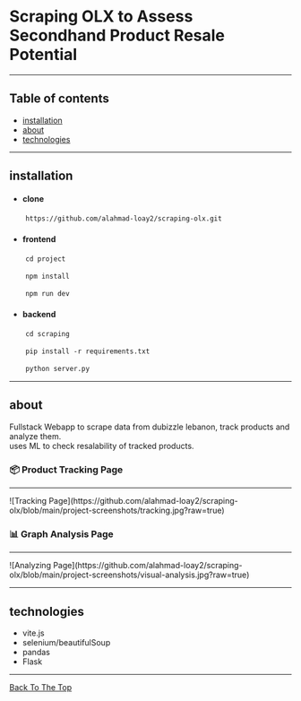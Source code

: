 # Scraping OLX to Assess Secondhand Product Resale Potential

---

## Table of contents 

- [installation](#installation)
- [about](#about)
- [technologies](#technologies)
---

## installation

- #### clone
   
```html
    https://github.com/alahmad-loay2/scraping-olx.git
````

- #### frontend
  
```html
    cd project
```

```html
    npm install
```

```html
    npm run dev
```

- #### backend

```html
    cd scraping
```

```html
    pip install -r requirements.txt
```

```html
    python server.py
```

---

## about

Fullstack Webapp to scrape data from dubizzle lebanon, track products and analyze them. <br/>
uses ML to check resalability of tracked products.

### 📦 Product Tracking Page
<hr/>
![Tracking Page](https://github.com/alahmad-loay2/scraping-olx/blob/main/project-screenshots/tracking.jpg?raw=true)

### 📊 Graph Analysis Page
<hr/>
![Analyzing Page](https://github.com/alahmad-loay2/scraping-olx/blob/main/project-screenshots/visual-analysis.jpg?raw=true)


---

## technologies

- vite.js
- selenium/beautifulSoup
- pandas
- Flask

--- 

[Back To The Top](#Scraping-OLX-to-Assess-Secondhand-Product-Resale-Potential)

